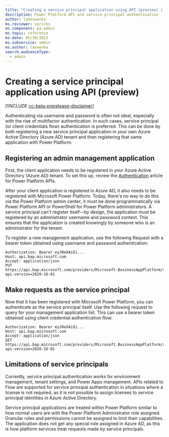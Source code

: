 ```yaml
---
title: "Creating a service principal application using API (preview) | Microsoft Docs"
description: Power Platform API and service principal authentication
author: laneswenka
ms.reviewer: sericks
ms.component: pa-admin
ms.topic: reference
ms.date: 05/30/2023
ms.subservice: admin
ms.author: laswenka
search.audienceType: 
  - admin
---
```


# Creating a service principal application using API (preview) 

[!INCLUDE [cc-beta-prerelease-disclaimer](../includes/cc-beta-prerelease-disclaimer.md)]

Authenticating via username and password is often not ideal, especially with the rise of multifactor authentication.  In such cases, service principal (or client credentials flow) authentication is preferred.  This can be done by both registering a new service principal application in your own Azure Active Directory (Azure AD) tenant and then registering that same application with Power Platform.

## Registering an admin management application
First, the client application needs to be registered in your Azure Active Directory (Azure AD) tenant.  To set this up, review the [Authentication](programmability-authentication.md) article for Power Platform APIs.  

After your client application is registered in Azure AD, it also needs to be registered with Microsoft Power Platform.  Today, there's no way to do this via the Power Platform admin center; it must be done programmatically via Power Platform API or PowerShell for Power Platform administrators.  A service principal can't register itself—by design, the application must be registered by an administrator username and password context.  This ensures that the application is created knowingly by someone who is an administrator for the tenant.

To register a new management application, use the following Request with a bearer token obtained using username and password authentication:

```HTTP
Authorization: Bearer eyJ0eXAiOi...
Host: api.bap.microsoft.com
Accept: application/json
PUT https://api.bap.microsoft.com/providers/Microsoft.BusinessAppPlatform/adminApplications/{CLIENT_ID_FROM_AZURE_APP}?api-version=2020-10-01
```

## Make requests as the service principal 
Now that it has been registered with Microsoft Power Platform, you can authenticate as the service principal itself.  Use the following request to query for your management application list.  This can use a bearer token obtained using client credential authentication flow:

```HTTP
Authorization: Bearer eyJ0eXAiOi...
Host: api.bap.microsoft.com
Accept: application/json
GET https://api.bap.microsoft.com/providers/Microsoft.BusinessAppPlatform/adminApplications?api-version=2020-10-01
```

## Limitations of service principals
Currently, service principal authentication works for environment management, tenant settings, and Power Apps management.  APIs related to Flow are supported for service principal authentication in situations where a license is not required, as it is not possible to assign licenses to service principal identities in Azure Active Directory.

Service principal applications are treated within Power Platform similar to how normal users are with the Power Platform Administrator role assigned.  Granular roles and permissions cannot be assigned to limit their capabilities.  The application does not get any special role assigned in Azure AD, as this is how platform services treat requests made by service principals.
